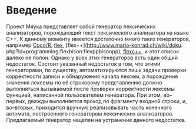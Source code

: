 # Введение

Проект Мяука представляет собой генератор лексических анализаторов, порождающий текст лексического анализатора на языке C++.
К данному моменту имеется достаточно много таких генераторов, например [Coco/R](http://www.ssw.uni-linz.ac.at/Coco), 
[flex](http://flex.sourceforge.net), [flex++](http://www.mario-konrad.ch/wiki/doku.
php?id=programming:flexbison:flexppbisonpp), [flexc++](http://flexcpp.sourceforge.net), и этот список далеко не полон. Однако у 
всех этих генераторов есть один общий недостаток. Состоит указанный недостаток в том, что этими генераторами, по существу, 
автоматизируются лишь задачи проверки корректности записи и обнаружения начала лексем, а порождение значения лексемы по
её строковому представлению должно выполняться вызываемой после проверки корректности лексемы функцией, написанной пользователем
генератора. При этом, во–первых, дважды выполняется проход по фрагменту входной строки, и, во–вторых, приходится вручную 
реализовывать часть конечного автомата, построенного генератором лексических анализаторов. Предлагаемый генератор нацелен на 
устранение данного недостатка.

